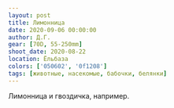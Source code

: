 ```yaml
---
layout: post
title: Лимонница
date: 2020-09-06 00:00:00
author: Д.Г.
gear: [70D, 55-250mm]
shoot_date: 2020-08-22
location: Ёльбаза
colors: ['050602', '0f1208']
tags: [животные, насекомые, бабочки, белянки]
---
```

Лимонница и гвоздичка, например.
